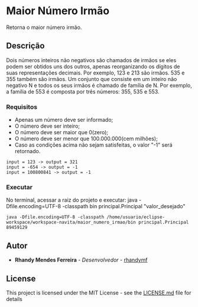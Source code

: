 # Maior Número Irmão

Retorna o maior número irmão.

## Descrição

Dois números inteiros não negativos são chamados de irmãos se eles podem ser
obtidos uns dos outros, apenas reorganizando os dígitos de suas representações
decimais. Por exemplo, 123 e 213 são irmãos. 535 e 355 também são irmãos.
Um conjunto que consiste em um inteiro não negativo N e todos os seus irmãos é
chamado de família de N. Por exemplo, a família de 553 é composta por três números:
355, 535 e 553.

### Requisitos

* Apenas um número deve ser informado;
* O número deve ser inteiro;
* O número deve ser maior que 0(zero);
* O número deve ser menor que 100.000.000(cem milhões);
* Caso as condições acima não sejam satisfeitas, o valor "-1" será retornado.

```
input = 123 -> output = 321
input = -654 -> output = -1
input = 100800841 -> output = -1
```
### Executar

No terminal, acessar a raiz do projeto e executar:
java -Dfile.encoding=UTF-8 -classpath bin principal.Principal "valor_desejado"

```
java -Dfile.encoding=UTF-8 -classpath /home/usuario/eclipse-workspace/workspace-navita/maior_numero_irmao/bin principal.Principal 89459129
```
## Autor

* **Rhandy Mendes Ferreira** - *Desenvolvedor* - [rhandymf](https://github.com/rhandymf)

## License

This project is licensed under the MIT License - see the [LICENSE.md](LICENSE.md) file for details
